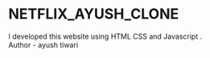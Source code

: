 # NETFLIX_AYUSH_CLONE
I developed this website using HTML CSS and Javascript .
<br>
Author - ayush tiwari
